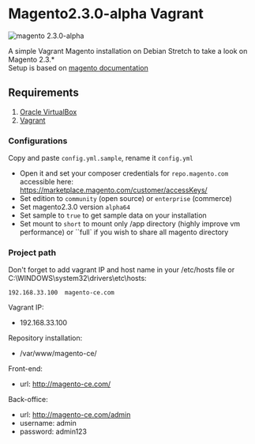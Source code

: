 # Magento2.3.0-alpha Vagrant

![magento 2.3.0-alpha](https://image.noelshack.com/fichiers/2018/36/5/1536313361-selection-014.png)

A simple Vagrant Magento installation on Debian Stretch to take a look on Magento 2.3.*<br>
Setup is based on [magento documentation](https://devdocs.magento.com/guides/v2.3/release-notes/2.3.0-alpha-install.html)

## Requirements

1. [Oracle VirtualBox](https://www.virtualbox.org/)
2. [Vagrant](https://www.vagrantup.com/)

### Configurations

Copy and paste ``config.yml.sample``, rename it ``config.yml``
- Open it and set your composer credentials for ``repo.magento.com`` accessible here:
https://marketplace.magento.com/customer/accessKeys/
- Set edition to ``community`` (open source) or ``enterprise`` (commerce)
- Set magento2.3.0 version ``alpha64`` 
- Set sample to ``true`` to get sample data on your installation
- Set mount to ``short`` to mount only /app directory (highly improve vm performance) or ``full` if you wish to share all magento directory

### Project path

Don't forget to add vagrant IP and host name in your /etc/hosts file or C:\WINDOWS\system32\drivers\etc\hosts:<br>
```
192.168.33.100  magento-ce.com
```

Vagrant IP:
- 192.168.33.100

Repository installation:
- /var/www/magento-ce/

Front-end:
- url: http://magento-ce.com/

Back-office:
- url: http://magento-ce.com/admin
- username: admin
- password: admin123
